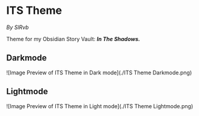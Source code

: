 # ITS Theme
*By SlRvb*

Theme for my Obsidian Story Vault: ***In The Shadows.***

## Darkmode
![Image Preview of ITS Theme in Dark mode](./ITS Theme Darkmode.png)

## Lightmode
![Image Preview of ITS Theme in Light mode](./ITS Theme Lightmode.png)